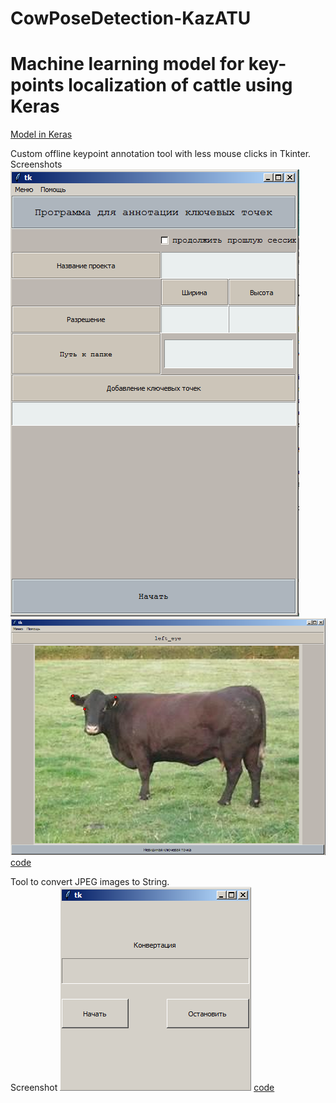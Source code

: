 # CowPoseDetection-KazATU
# Machine learning model for key-points localization of cattle using Keras

[Model in Keras](https://github.com/Yerlan999/CowPoseDetection-KazATU/blob/main/modules/keras_model.ipynb)

Custom offline keypoint annotation tool with less mouse clicks in Tkinter.<br/>
Screenshots
![](Screenshot_2.png)
![](Screenshot_3.png)
[code](https://github.com/Yerlan999/CowPoseDetection-KazATU/blob/main/modules/main.py)<br/>

Tool to convert JPEG images to String. <br/>
Screenshot
![](Screenshot_4.png)
[code](https://github.com/Yerlan999/CowPoseDetection-KazATU/blob/main/modules/converter.py)<br/>
